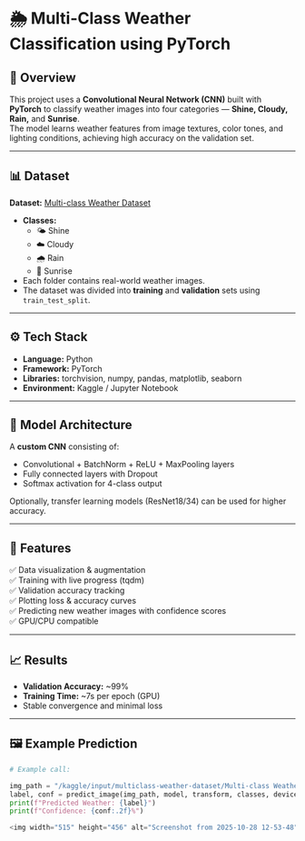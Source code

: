 # 🌦️ Multi-Class Weather Classification using PyTorch

## 📘 Overview  
This project uses a **Convolutional Neural Network (CNN)** built with **PyTorch** to classify weather images into four categories — **Shine, Cloudy, Rain,** and **Sunrise**.  
The model learns weather features from image textures, color tones, and lighting conditions, achieving high accuracy on the validation set.

---

## 📊 Dataset  
**Dataset:** [Multi-class Weather Dataset](https://www.kaggle.com/datasets/pratik2901/multiclass-weather-dataset)

- **Classes:**  
  - 🌤️ Shine  
  - ☁️ Cloudy  
  - 🌧️ Rain  
  - 🌅 Sunrise  
- Each folder contains real-world weather images.  
- The dataset was divided into **training** and **validation** sets using `train_test_split`.  

---

## ⚙️ Tech Stack
- **Language:** Python  
- **Framework:** PyTorch  
- **Libraries:** torchvision, numpy, pandas, matplotlib, seaborn  
- **Environment:** Kaggle / Jupyter Notebook  

---

## 🧠 Model Architecture
A **custom CNN** consisting of:
- Convolutional + BatchNorm + ReLU + MaxPooling layers  
- Fully connected layers with Dropout  
- Softmax activation for 4-class output  

Optionally, transfer learning models (ResNet18/34) can be used for higher accuracy.

---

## 🚀 Features
✅ Data visualization & augmentation  
✅ Training with live progress (tqdm)  
✅ Validation accuracy tracking  
✅ Plotting loss & accuracy curves  
✅ Predicting new weather images with confidence scores  
✅ GPU/CPU compatible  

---

## 📈 Results
- **Validation Accuracy:** ~99%  
- **Training Time:** ~7s per epoch (GPU)  
- Stable convergence and minimal loss  

---

## 🖼️ Example Prediction

```python
# Example call:

img_path = "/kaggle/input/multiclass-weather-dataset/Multi-class Weather Dataset/Sunrise/sunrise10.jpg"
label, conf = predict_image(img_path, model, transform, classes, device)
print(f"Predicted Weather: {label}")
print(f"Confidence: {conf:.2f}%")

<img width="515" height="456" alt="Screenshot from 2025-10-28 12-53-48" src="https://github.com/user-attachments/assets/498628fe-cf66-4e4c-9287-eecafd71d637" />
